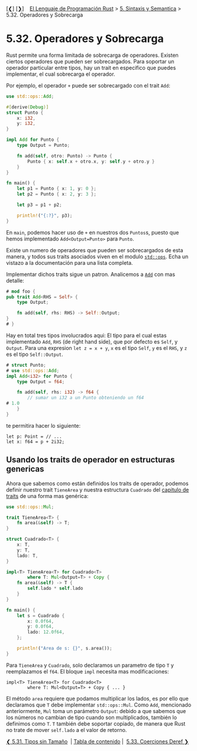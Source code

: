 [[❮]](ch05-31-unsized-types.md)
[[❯]](ch05-33-deref-coercions.md)
&nbsp;&nbsp;
[El Lenguaje de Programación Rust](_index.md) >
[5. Sintaxis y Semantica](ch05-00-syntax-and-semantics.md) >
5.32. Operadores y Sobrecarga

# 5.32. Operadores y Sobrecarga

Rust permite una forma limitada de sobrecarga de operadores. Existen ciertos
operadores que pueden ser sobrecargados. Para soportar un operador particular
entre tipos, hay un trait en especifico que puedes implementar, el cual
sobrecarga el operador.

Por ejemplo, el operador `+` puede ser sobrecargado con el trait `Add`:

```rust
use std::ops::Add;

#[derive(Debug)]
struct Punto {
    x: i32,
    y: i32,
}

impl Add for Punto {
    type Output = Punto;

    fn add(self, otro: Punto) -> Punto {
        Punto { x: self.x + otro.x, y: self.y + otro.y }
    }
}

fn main() {
    let p1 = Punto { x: 1, y: 0 };
    let p2 = Punto { x: 2, y: 3 };

    let p3 = p1 + p2;

    println!("{:?}", p3);
}
```

En `main`, podemos hacer uso de `+` en nuestros dos `Puntos`s, puesto que hemos
implementado `Add<Output=Punto>` para `Punto`.

Existe un numero de operadores que pueden ser sobrecargados de esta manera, y
todos sus traits asociados viven en el modulo [`std::ops`][stdops]. Echa un
vistazo a la documentación para una lista completa.

[stdops]: ../std/ops/index.html

Implementar dichos traits sigue un patron. Analicemos a [`Add`][add] con mas
detalle:

```rust
# mod foo {
pub trait Add<RHS = Self> {
    type Output;

    fn add(self, rhs: RHS) -> Self::Output;
}
# }
```

[add]: ../std/ops/trait.Add.html

Hay en total tres tipos involucrados aqui: El tipo para el cual estas
implementado `Add`, `RHS` (de right hand side), que por defecto es `Self`, y
`Output`. Para una expresion `let z = x + y`, `x` es el tipo `Self`, `y` es el
`RHS`, y `z` es el tipo `Self::Output`.

```rust
# struct Punto;
# use std::ops::Add;
impl Add<i32> for Punto {
    type Output = f64;

    fn add(self, rhs: i32) -> f64 {
        // sumar un i32 a un Punto obteniendo un f64
# 1.0
    }
}
```

te permitira hacer lo siguiente:

```rust,ignore
let p: Point = // ...
let x: f64 = p + 2i32;
```

## Usando los traits de operador en estructuras genericas

Ahora que sabemos como están definidos los traits de operador, podemos definir
nuestro trait `TieneArea` y nuestra estructura `Cuadrado` del
[capitulo de traits][traits] de una forma mas genérica:

[traits]: traits.html

```rust
use std::ops::Mul;

trait TieneArea<T> {
    fn area(&self) -> T;
}

struct Cuadrado<T> {
    x: T,
    y: T,
    lado: T,
}

impl<T> TieneArea<T> for Cuadrado<T>
        where T: Mul<Output=T> + Copy {
    fn area(&self) -> T {
        self.lado * self.lado
    }
}

fn main() {
    let s = Cuadrado {
        x: 0.0f64,
        y: 0.0f64,
        lado: 12.0f64,
    };

    println!("Area de s: {}", s.area());
}
```

Para `TieneArea` y `Cuadrado`, solo declaramos un parametro de tipo `T` y
reemplazamos el `f64`. El bloque `impl` necesita mas modificaciones:

```ignore
impl<T> TieneArea<T> for Cuadrado<T>
        where T: Mul<Output=T> + Copy { ... }
```

El método `area` requiere que podamos multiplicar los lados, es por ello que
declaramos que `T` debe implementar `std::ops::Mul`. Como `Add`, mencionado
anteriormente, `Mul` toma un parámetro `Output`: debido a que sabemos que los
números no cambian de tipo cuando son multiplicados, también lo definimos como
`T`. `T` también debe soportar copiado, de manera que Rust no trate de mover
`self.lado` a el valor de retorno.

[❮ 5.31. Tipos sin Tamaño](ch05-31-unsized-types.md)
&nbsp;|&nbsp;[Tabla de contenido](_index.md)&nbsp;|&nbsp;
[5.33. Coerciones Deref ❯](ch05-33-deref-coercions.md)
